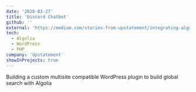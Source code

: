 ```yaml
---
date: '2020-03-27'
title: 'Discord Chatbot'
github: ''
external: 'https://medium.com/stories-from-upstatement/integrating-algolia-search-with-wordpress-multisite-e2dea3ed449c'
tech:
  - Algolia
  - WordPress
  - PHP
company: 'Upstatement'
showInProjects: true
---
```


Building a custom multisite compatible WordPress plugin to build global search with Algolia
